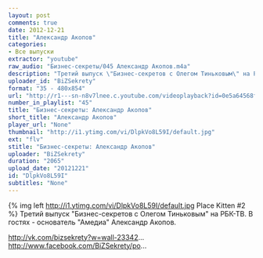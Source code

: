 ```yaml
---
layout: post
comments: true
date: 2012-12-21
title: "Александр Акопов"
categories:
- Все выпуски
extractor: "youtube"
raw_audio: "Бизнес-секреты/045 Александр Акопов.m4a"
description: "Третий выпуск \"Бизнес-секретов с Олегом Тиньковым\" на РБК-ТВ. В гостях - основатель \"Амедиа\" Александр Акопов.\n\nhttp://vk.com/bizsekrety?w=wall-23342...\nhttp://www.facebook.com/BiZSekrety/po..."
uploader_id: "BiZSekrety"
format: "35 - 480x854"
url: "http://r1---sn-n8v7lnee.c.youtube.com/videoplayback?id=0e5a64568f0be7d2&cp=U0hVR1hMV19GTkNONV9QRkFGOk1fMmRrWXoxUkNF&algorithm=throttle-factor&newshard=yes&mt=1362795672&ms=au&source=youtube&expire=1362819514&mv=m&upn=BkOi6NZAO9g&ipbits=8&itag=35&fexp=904429%2C912507%2C904829%2C916807%2C916626%2C920704%2C912806%2C902000%2C919512%2C929901%2C913605%2C925006%2C906938%2C931202%2C931401%2C908529%2C930803%2C920201%2C930101%2C930603%2C906834%2C926403&ip=92.255.182.31&key=yt1&factor=1.25&sver=3&lowtc=yes&burst=40&sparams=algorithm%2Cburst%2Ccp%2Cfactor%2Cid%2Cip%2Cipbits%2Citag%2Clowtc%2Csource%2Cupn%2Cexpire&signature=9AB500B3987684593EA04A9D5ABA23CF2963CC6C.4B6B51628814D44EE70F2EF9E2EC61E72225405B"
number_in_playlist: "45"
title: "Бизнес-секреты: Александр Акопов"
short_title: "Александр Акопов"
player_url: "None"
thumbnail: "http://i1.ytimg.com/vi/DlpkVo8L59I/default.jpg"
ext: "flv"
stitle: "Бизнес-секреты: Александр Акопов"
uploader: "BiZSekrety"
duration: "2065"
upload_date: "20121221"
id: "DlpkVo8L59I"
subtitles: "None"
---
```


{% img left http://i1.ytimg.com/vi/DlpkVo8L59I/default.jpg Place Kitten #2 %}
Третий выпуск "Бизнес-секретов с Олегом Тиньковым" на РБК-ТВ. В гостях - основатель "Амедиа" Александр Акопов.  
  
http://vk.com/bizsekrety?w=wall-23342...  
http://www.facebook.com/BiZSekrety/po...